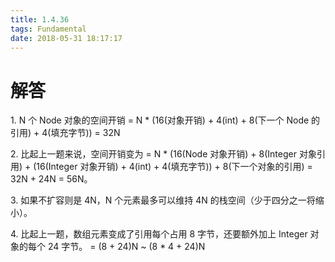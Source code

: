 ```yaml
---
title: 1.4.36
tags: Fundamental
date: 2018-05-31 18:17:17
---
```


# 解答

1\. N 个 Node<int> 对象的空间开销
 = N * (16(对象开销) + 4(int) + 8(下一个 Node 的引用) + 4(填充字节)) = 32N

2\. 比起上一题来说，空间开销变为 
= N * (16(Node 对象开销) + 8(Integer 对象引用) + (16(Integer 对象开销) + 4(int) + 4(填充字节)) + 8(下一个对象的引用) = 32N + 24N = 56N。

3\. 如果不扩容则是 4N，N 个元素最多可以维持 4N 的栈空间（少于四分之一将缩小）。

4\. 比起上一题，数组元素变成了引用每个占用 8 字节，还要额外加上 Integer 对象的每个 24 字节。
= (8 + 24)N ~ (8 * 4 + 24)N
